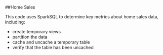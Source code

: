 ##Home Sales

This code uses SparkSQL to determine key metrics about home sales data, including:
- create temporary views
- partition the data
- cache and uncache a temporary table
- verify that the table has been uncached
